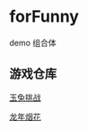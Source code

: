# forFunny
demo 组合体

## 游戏仓库

[玉兔挑战](./rabbit-challenge/index.html)

[龙年烟花](./dragon-fireworks/dragonYear.html)
